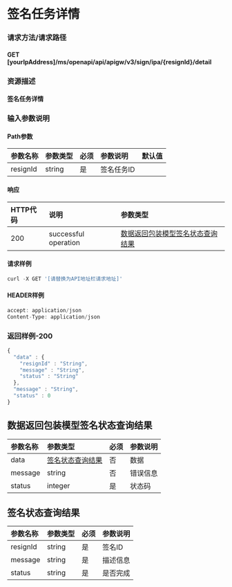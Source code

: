 # 签名任务详情

### 请求方法/请求路径

#### GET  [yourIpAddress]/ms/openapi/api/apigw/v3/sign/ipa/{resignId}/detail

### 资源描述

#### 签名任务详情

### 输入参数说明

#### Path参数

| 参数名称 | 参数类型 | 必须 | 参数说明 | 默认值 |
| :--- | :--- | :--- | :--- | :--- |
| resignId | string | 是 | 签名任务ID |  |

#### 响应

| HTTP代码 | 说明 | 参数类型 |
| :--- | :--- | :--- |
| 200 | successful operation | [数据返回包装模型签名状态查询结果]() |

#### 请求样例

```javascript
curl -X GET '[请替换为API地址栏请求地址]'
```

#### HEADER样例

```javascript
accept: application/json
Content-Type: application/json
```

### 返回样例-200

```javascript
{
  "data" : {
    "resignId" : "String",
    "message" : "String",
    "status" : "String"
  },
  "message" : "String",
  "status" : 0
}
```

## 数据返回包装模型签名状态查询结果

| 参数名称 | 参数类型 | 必须 | 参数说明 |
| :--- | :--- | :--- | :--- |
| data | [签名状态查询结果]() | 否 | 数据 |
| message | string | 否 | 错误信息 |
| status | integer | 是 | 状态码 |

## 签名状态查询结果

| 参数名称 | 参数类型 | 必须 | 参数说明 |
| :--- | :--- | :--- | :--- |
| resignId | string | 是 | 签名ID |
| message | string | 是 | 描述信息 |
| status | string | 是 | 是否完成 |

